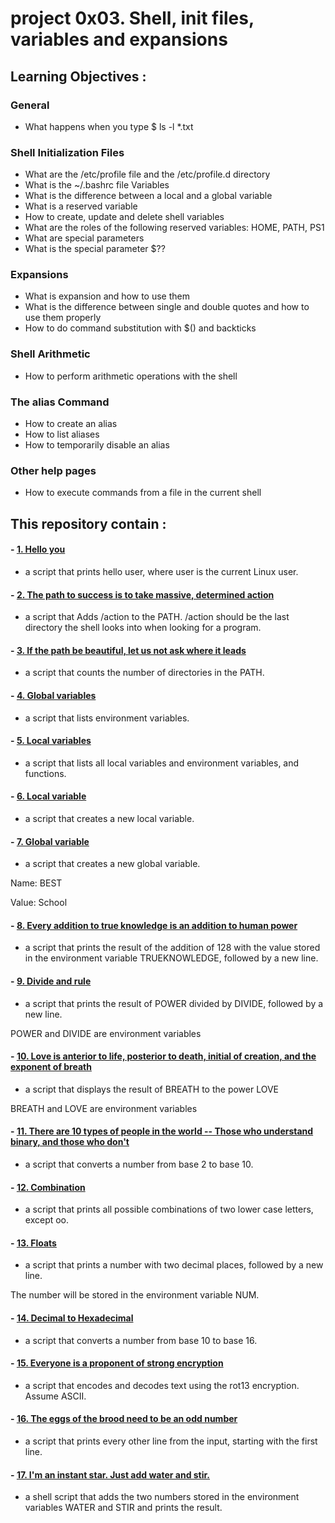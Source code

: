 # project 0x03. Shell, init files, variables and expansions

## Learning Objectives : 
### General
- What happens when you type $ ls -l *.txt
### Shell Initialization Files
- What are the /etc/profile file and the /etc/profile.d directory
- What is the ~/.bashrc file
Variables
- What is the difference between a local and a global variable
- What is a reserved variable
- How to create, update and delete shell variables
- What are the roles of the following reserved variables: HOME, PATH, PS1
- What are special parameters
- What is the special parameter $??
### Expansions
- What is expansion and how to use them
- What is the difference between single and double quotes and how to use them properly
- How to do command substitution with $() and backticks
### Shell Arithmetic
- How to perform arithmetic operations with the shell
### The alias Command
- How to create an alias
- How to list aliases
- How to temporarily disable an alias
### Other help pages
- How to execute commands from a file in the current shell

## This repository contain :
#### - [1. Hello you](https://github.com/kazdarihamza/alx-system_engineering-devops/blob/main/0x03-shell_variables_expansions/1-hello_you)
- a script that prints hello user, where user is the current Linux user.
#### - [2. The path to success is to take massive, determined action](https://github.com/kazdarihamza/alx-system_engineering-devops/blob/main/0x03-shell_variables_expansions/2-path)
- a script that Adds /action to the PATH. /action should be the last directory the shell looks into when looking for a program.
#### - [3. If the path be beautiful, let us not ask where it leads](https://github.com/kazdarihamza/alx-system_engineering-devops/blob/main/0x03-shell_variables_expansions/3-paths)
- a script that counts the number of directories in the PATH.
#### - [4. Global variables](https://github.com/kazdarihamza/alx-system_engineering-devops/blob/main/0x03-shell_variables_expansions/4-global_variables)
- a script that lists environment variables.
#### - [5. Local variables](https://github.com/kazdarihamza/alx-system_engineering-devops/blob/main/0x03-shell_variables_expansions/5-local_variables)
- a script that lists all local variables and environment variables, and functions.
#### - [6. Local variable](https://github.com/kazdarihamza/alx-system_engineering-devops/blob/main/0x03-shell_variables_expansions/6-create_local_variable)
- a script that creates a new local variable.
#### - [7. Global variable](https://github.com/kazdarihamza/alx-system_engineering-devops/blob/main/0x03-shell_variables_expansions/7-create_global_variable)
- a script that creates a new global variable.

Name: BEST

Value: School
#### - [8. Every addition to true knowledge is an addition to human power](https://github.com/kazdarihamza/alx-system_engineering-devops/blob/main/0x03-shell_variables_expansions/8-true_knowledge)
- a script that prints the result of the addition of 128 with the value stored in the environment variable TRUEKNOWLEDGE, followed by a new line.
#### - [9. Divide and rule](https://github.com/kazdarihamza/alx-system_engineering-devops/blob/main/0x03-shell_variables_expansions/9-divide_and_rule)
- a script that prints the result of POWER divided by DIVIDE, followed by a new line.

POWER and DIVIDE are environment variables
#### - [10. Love is anterior to life, posterior to death, initial of creation, and the exponent of breath](https://github.com/kazdarihamza/alx-system_engineering-devops/blob/main/0x03-shell_variables_expansions/10-love_exponent_breath)
- a script that displays the result of BREATH to the power LOVE

BREATH and LOVE are environment variables
#### - [11. There are 10 types of people in the world -- Those who understand binary, and those who don't](https://github.com/kazdarihamza/alx-system_engineering-devops/blob/main/0x03-shell_variables_expansions/11-binary_to_decimal)
- a script that converts a number from base 2 to base 10.
#### - [12. Combination](https://github.com/kazdarihamza/alx-system_engineering-devops/blob/main/0x03-shell_variables_expansions/12-combinations)
- a script that prints all possible combinations of two lower case letters, except oo.
#### - [13. Floats](https://github.com/kazdarihamza/alx-system_engineering-devops/blob/main/0x03-shell_variables_expansions/13-print_float)
-  a script that prints a number with two decimal places, followed by a new line.

The number will be stored in the environment variable NUM.
#### - [14. Decimal to Hexadecimal](https://github.com/kazdarihamza/alx-system_engineering-devops/blob/main/0x03-shell_variables_expansions/100-decimal_to_hexadecimal)
- a script that converts a number from base 10 to base 16.
#### - [15. Everyone is a proponent of strong encryption](https://github.com/kazdarihamza/alx-system_engineering-devops/blob/main/0x03-shell_variables_expansions/101-rot13)
- a script that encodes and decodes text using the rot13 encryption. Assume ASCII.
#### - [16. The eggs of the brood need to be an odd number](https://github.com/kazdarihamza/alx-system_engineering-devops/blob/main/0x03-shell_variables_expansions/102-odd)
- a script that prints every other line from the input, starting with the first line.
#### - [17. I'm an instant star. Just add water and stir.](https://github.com/kazdarihamza/alx-system_engineering-devops/blob/main/0x03-shell_variables_expansions/103-water_and_stir)
- a shell script that adds the two numbers stored in the environment variables WATER and STIR and prints the result.
